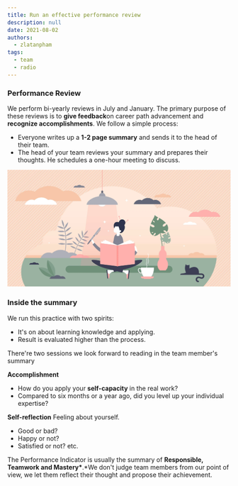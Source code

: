 ```yaml
---
title: Run an effective performance review
description: null
date: 2021-08-02
authors:
  - zlatanpham
tags:
  - team
  - radio
---
```


### Performance Review

We perform bi-yearly reviews in July and January. The primary purpose of these reviews is to **give feedback**on career path advancement and **recognize accomplishments**. We follow a simple process:

- Everyone writes up a **1-2 page summary** and sends it to the head of their team.
- The head of your team reviews your summary and prepares their thoughts. He schedules a one-hour meeting to discuss.

![](assets/dwarves-radio-talk-16-run-an-effective-performance-review_e46576a1c9314d3a36be38e50ae55763_md5.webp)

### Inside the summary

We run this practice with two spirits:

- It's on about learning knowledge and applying.
- Result is evaluated higher than the process.

There're two sessions we look forward to reading in the team member's summary

**Accomplishment**

- How do you apply your **self-capacity** in the real work?
- Compared to six months or a year ago, did you level up your individual expertise?

**Self-reflection**
Feeling about yourself.

- Good or bad?
- Happy or not?
- Satisfied or not? etc.

The Performance Indicator is usually the summary of **Responsible, Teamwork **and** Mastery\***.\*We don't judge team members from our point of view, we let them reflect their thought and propose their achievement.

